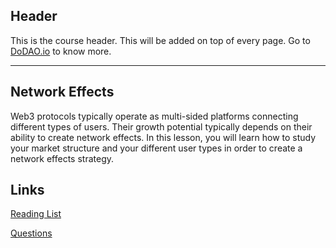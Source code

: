 ## Header
This is the course header. This will be added on top of every page. Go to [DoDAO.io](https://www.dodao.io) to know more.

---

## Network Effects
 
Web3 protocols typically operate as multi-sided platforms connecting different types of users. Their growth potential typically depends on their ability to create network effects. In this lesson, you will learn how to study your market structure and your different user types in order to create a network effects strategy.

## Links
[Reading List](./../../generated/readings/network-effects.md)



[Questions](./../../generated/questions/network-effects.md)